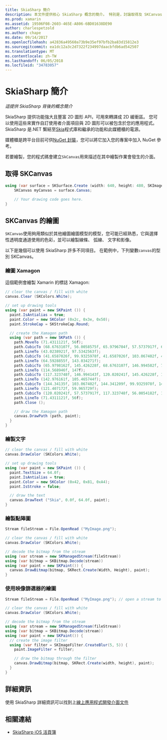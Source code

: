 ```yaml
---
title: SkiaSharp 簡介
description: 本文件提供核心 SkiaSharp 概念的簡介。 特別是，討論取得及 SKCanvas 上繪製。
ms.prod: xamarin
ms.assetid: 19506F08-2603-465E-A806-6BD01638DE90
author: charlespetzold
ms.author: chape
ms.date: 09/14/2017
ms.openlocfilehash: a42836a49560a73b9e35ef97bfb2ba83d15812e3
ms.sourcegitcommit: ea1dc12a3c2d7322f234997daacbfdb6ad542507
ms.translationtype: MT
ms.contentlocale: zh-TW
ms.lasthandoff: 06/05/2018
ms.locfileid: "34783057"
---
```

# <a name="an-introduction-to-skiasharp"></a>SkiaSharp 簡介

_這提供 SkiaSharp 背後的概念簡介_

SkiaSharp 提供功能強大且豐富 2D 圖形 API，可用來轉譯成 2D 緩衝區。  您可以使用這些來實作自訂使用者介面項目與 2D 圖形可以被包含於您的應用程式。  SkiaSharp 是.NET 繫結至[Skia](https://skia.org)程式庫和繼承的功能和此媒體櫃的電源。

媒體櫃是跨平台目前可供[NuGet 封裝](https://www.nuget.org/packages/SkiaSharp)，您可以將它加入您的專案中加入 NuGet 參考。

若要繪製，您的程式碼會建立`SkCanvas`用來描述在其中繪製作業會發生的介面。

## <a name="obtaining-an-skcanvas"></a>取得 SKCanvas

```csharp
using (var surface = SKSurface.Create (width: 640, height: 480, SKImageInfo.PlatformColorType, SKAlphaType.Premul)) {
    SKCanvas myCanvas = surface.Canvas;

    // Your drawing code goes here.
}
```

## <a name="drawing-on-skcanvas"></a>SKCanvas 的繪圖

`SKCanvas`使用夠用類似於其他繪圖繪圖模型的模型，您可能已經熟悉，它與選擇性透明度通道使用的色彩，並可以繪製線條、 弧線、 文字和影像。

以下是幾個可以使用 SkiaSharp 許多不同項目。  在範例中，下列變數`canvas`的型別 SKCanvas。

### <a name="drawing-xamagon"></a>繪圖 Xamagon

這個範例會繪製 Xamarin 的標誌 Xamagon:

```csharp
// clear the canvas / fill with white
canvas.Clear (SKColors.White);

// set up drawing tools
using (var paint = new SKPaint ()) {
  paint.IsAntialias = true;
  paint.Color = new SKColor (0x2c, 0x3e, 0x50);
  paint.StrokeCap = SKStrokeCap.Round;

  // create the Xamagon path
  using (var path = new SKPath ()) {
    path.MoveTo (71.4311121f, 56f);
    path.CubicTo (68.6763107f, 56.0058575f, 65.9796704f, 57.5737917f, 64.5928855f, 59.965729f);
    path.LineTo (43.0238921f, 97.5342563f);
    path.CubicTo (41.6587026f, 99.9325978f, 41.6587026f, 103.067402f, 43.0238921f, 105.465744f);
    path.LineTo (64.5928855f, 143.034271f);
    path.CubicTo (65.9798162f, 145.426228f, 68.6763107f, 146.994582f, 71.4311121f, 147f);
    path.LineTo (114.568946f, 147f);
    path.CubicTo (117.323748f, 146.994143f, 120.020241f, 145.426228f, 121.407172f, 143.034271f);
    path.LineTo (142.976161f, 105.465744f);
    path.CubicTo (144.34135f, 103.067402f, 144.341209f, 99.9325978f, 142.976161f, 97.5342563f);
    path.LineTo (121.407172f, 59.965729f);
    path.CubicTo (120.020241f, 57.5737917f, 117.323748f, 56.0054182f, 114.568946f, 56f);
    path.LineTo (71.4311121f, 56f);
    path.Close ();

    // draw the Xamagon path
    canvas.DrawPath (path, paint);
  }
}
```

### <a name="drawing-text"></a>繪製文字

```csharp
// clear the canvas / fill with white
canvas.DrawColor (SKColors.White);

// set up drawing tools
using (var paint = new SKPaint ()) {
  paint.TextSize = 64.0f;
  paint.IsAntialias = true;
  paint.Color = new SKColor (0x42, 0x81, 0xA4);
  paint.IsStroke = false;

  // draw the text
  canvas.DrawText ("Skia", 0.0f, 64.0f, paint);
}
```

### <a name="drawing-bitmaps"></a>繪製點陣圖

```csharp
Stream fileStream = File.OpenRead ("MyImage.png");

// clear the canvas / fill with white
canvas.DrawColor (SKColors.White);

// decode the bitmap from the stream
using (var stream = new SKManagedStream(fileStream))
using (var bitmap = SKBitmap.Decode(stream))
using (var paint = new SKPaint()) {
  canvas.DrawBitmap(bitmap, SKRect.Create(Width, Height), paint);
}
```

### <a name="drawing-with-image-filters"></a>使用映像篩選器的繪圖

```csharp
Stream fileStream = File.OpenRead ("MyImage.png"); // open a stream to an image file

// clear the canvas / fill with white
canvas.DrawColor (SKColors.White);

// decode the bitmap from the stream
using (var stream = new SKManagedStream(fileStream))
using (var bitmap = SKBitmap.Decode(stream))
using (var paint = new SKPaint()) {
  // create the image filter
  using (var filter = SKImageFilter.CreateBlur(5, 5)) {
    paint.ImageFilter = filter;

    // draw the bitmap through the filter
    canvas.DrawBitmap(bitmap, SKRect.Create(width, height), paint);
  }
}
```

## <a name="more-information"></a>詳細資訊

使用 SkiaSharp 詳細資訊可以找到上[線上應用程式開發介面文件](https://developer.xamarin.com/api/namespace/SkiaSharp/)


## <a name="related-links"></a>相關連結

- [SkiaSharp iOS 活頁簿](https://developer.xamarin.com/workbooks/graphics/skiasharp/logo/skialogo-ios.workbook)
